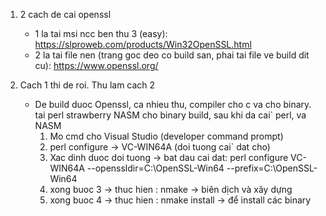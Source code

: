 1. 2 cach de cai openssl
    - 1 la tai msi ncc ben thu 3 (easy): https://slproweb.com/products/Win32OpenSSL.html
    - 2 la tai file nen (trang goc deo co build san, phai tai file ve  build dit cu):   https://www.openssl.org/

2. Cach 1 thi de roi. Thu lam cach 2
    - De build duoc Openssl, ca nhieu thu, compiler cho c va cho binary. 
        tai perl strawberry
        NASM cho binary build, sau khi da cai` perl, va NASM
        1. Mo cmd cho Visual Studio (developer command prompt)
        2. perl configure -> VC-WIN64A (doi tuong cai` dat cho)
        3. Xac dinh duoc doi tuong -> bat dau cai dat: perl configure VC-WIN64A --openssldir=C:\OpenSSL-Win64 --prefix=C:\OpenSSL-Win64
        4. xong buoc 3 -> thuc hien : nmake -> biên dịch và xây dựng
        5. xong buoc 4 -> thuc hien : nmake install -> để install các binary